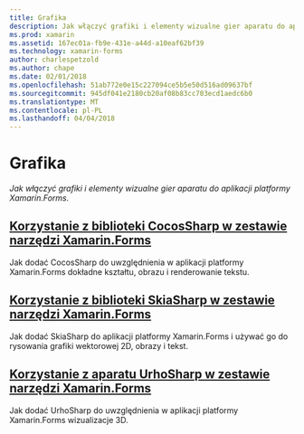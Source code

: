 ```yaml
---
title: Grafika
description: Jak włączyć grafiki i elementy wizualne gier aparatu do aplikacji platformy Xamarin.Forms.
ms.prod: xamarin
ms.assetid: 167ec01a-fb9e-431e-a44d-a10eaf62bf39
ms.technology: xamarin-forms
author: charlespetzold
ms.author: chape
ms.date: 02/01/2018
ms.openlocfilehash: 51ab772e0e15c227094ce5b5e50d516ad09637bf
ms.sourcegitcommit: 945df041e2180cb20af08b83cc703ecd1aedc6b0
ms.translationtype: MT
ms.contentlocale: pl-PL
ms.lasthandoff: 04/04/2018
---
```

# <a name="graphics"></a>Grafika

_Jak włączyć grafiki i elementy wizualne gier aparatu do aplikacji platformy Xamarin.Forms._

## <a name="using-cocossharp-in-xamarinformscocossharpmd"></a>[Korzystanie z biblioteki CocosSharp w zestawie narzędzi Xamarin.Forms](cocossharp.md)

Jak dodać CocosSharp do uwzględnienia w aplikacji platformy Xamarin.Forms dokładne kształtu, obrazu i renderowanie tekstu.

## <a name="using-skiasharp-in-xamarinformsskiasharpindexmd"></a>[Korzystanie z biblioteki SkiaSharp w zestawie narzędzi Xamarin.Forms](skiasharp/index.md)

Jak dodać SkiaSharp do aplikacji platformy Xamarin.Forms i używać go do rysowania grafiki wektorowej 2D, obrazy i tekst.

## <a name="using-urhosharp-in-xamarinformsurhosharpmd"></a>[Korzystanie z aparatu UrhoSharp w zestawie narzędzi Xamarin.Forms](urhosharp.md)

Jak dodać UrhoSharp do uwzględnienia w aplikacji platformy Xamarin.Forms wizualizacje 3D.
